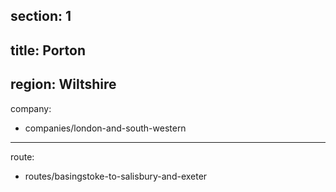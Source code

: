 ﻿section: 1
----
title: Porton
----
region: Wiltshire
----
company:
- companies/london-and-south-western
----
route:
- routes/basingstoke-to-salisbury-and-exeter
